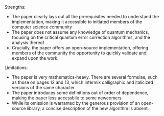 Strengths:

* The paper clearly lays out all the prerequisites needed to understand the
implementation, making it accessible to initiated members of the computer
science community
* The paper does not assume any knowledge of quantum mechanics, focusing on
the critical quantum error correction algorithms, and the analysis thereof
* Crucially, the paper offers an open-source implementation, offering members
of the community the opportunity to quickly validate and expand upon the work.


Limitations:

* The paper is very mathematics-heavy. There are several formulae, such as those
on pages 12 and 13, which intermix calligraphic and italicized versions of the
same character
* The paper introduces some definitions out of order of dependence, making the
paper less accessbile to some newcomers.
* While its omission is warranted by the generous provision of an open-source
library, a concise description of the new algorithm is absent.
